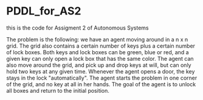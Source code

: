 # PDDL_for_AS2
this is the code for Assigment 2 of Autonomous Systems 

The problem is the following: we have an agent moving around in a n x n grid. The grid also contains a certain number of keys plus a certain number of lock boxes.
Both keys and lock boxes can be green, blue or red, and a given key can only open a lock box that has the same color. The agent can also move around the grid, and pick up and drop keys at will, but can only hold two keys at any given time. Whenever the agent opens a door, the key stays in the lock "automatically". The agent starts the problem in one corner of the grid, and no key at all in her hands. The goal of the agent is to unlock all boxes and return to the initial position.



